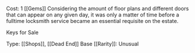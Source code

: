 Cost: 1 [[Gems]]
Considering the amount of floor plans and different doors that can appear on any given day, it was only a matter of time before a fulltime locksmith service became an essential requisite on the estate.

Keys for Sale

Type: [[Shops]], [[Dead End]]
Base [[Rarity]]: Unusual